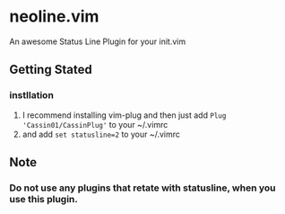 # neoline.vim
An awesome Status Line Plugin for your init.vim

## Getting Stated
### instllation
1. I recommend installing vim-plug and then just add ``Plug 'Cassin01/CassinPlug'`` to your ~/.vimrc
2. and add ``set statusline=2`` to your ~/.vimrc
## Note
### Do not use any plugins that retate with statusline, when you use this plugin.
